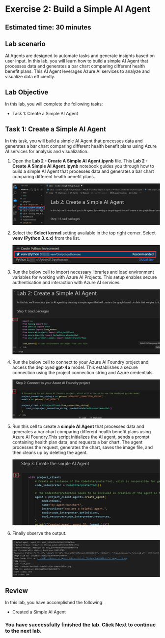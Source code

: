 # Exercise 2: Build a Simple AI Agent

## Estimated time: 30 minutes
## Lab scenario
AI Agents are designed to automate tasks and generate insights based on user input. In this lab, you will learn how to build a simple AI Agent that processes data and generates a bar chart comparing different health benefit plans. This AI Agent leverages Azure AI services to analyze and visualize data efficiently.

## Lab Objective
In this lab, you will complete the following tasks:

- Task 1: Create a Simple AI Agent

## Task 1: Create a Simple AI Agent

In this task, you will build a simple AI Agent that processes data and generates a bar chart comparing different health benefit plans using Azure AI services for analysis and visualization.

1. Open the **Lab 2 - Create A Simple AI Agent.ipynb** file. This **Lab 2 - Create A Simple AI Agent.ipynb** notebook guides you through how to build a simple AI Agent that processes data and generates a bar chart comparing different health benefit plans.

   ![](./media/ag62.png)

1. Select the **Select kernel** setting available in the top right corner. Select **venv (Python 3.x.x)** from the list.

   ![](./media/lab1-24.png)

1. Run the below cell to import necessary libraries and load environment variables for working with Azure AI Projects. This setup enables secure authentication and interaction with Azure AI services.

   ![](./media/ag63.png)

1. Run the below cell to connect to your Azure AI Foundry project and access the deployed **gpt-4o** model. This establishes a secure connection using the project connection string and Azure credentials.

   ![](./media/ag64.png)

1. Run this cell to create a **simple AI Agent** that processes data and generates a bar chart comparing different health benefit plans using Azure AI Foundry.This script initializes the AI agent, sends a prompt containing health plan data, and requests a bar chart. The agent processes the request, generates the chart, saves the image file, and then cleans up by deleting the agent.

   ![](./media/ag90.png)

1. Finally observe the output.   

   ![](./media/lab2-26.png)

## Review

In this lab, you have accomplished the following:
- Created a Simple AI Agent

### You have successfully finished the lab. Click **Next** to continue to the next lab.
